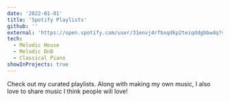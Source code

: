 ```yaml
---
date: '2022-01-01'
title: 'Spotify Playlists'
github: ''
external: 'https://open.spotify.com/user/31envj4rfbxqdkp2teiqddgbbwdq?si=e166a05dc8774d36'
tech:
  - Melodic House
  - Melodic DnB
  - Classical Piano
showInProjects: true
---
```


Check out my curated playlists. Along with making my own music, I also love to share music I think people will love!
